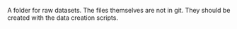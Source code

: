 A folder for raw datasets. The files themselves are not in git. They should be created with the data creation scripts.